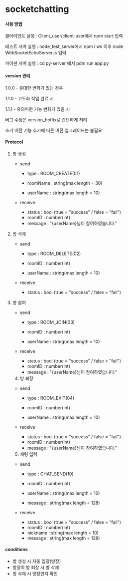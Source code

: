 # socketchatting
#### 사용 방법

클라이언트 실행 : Client_user/client-user에서 npm start 입력

테스트 서버 실행 : node_test_server에서 npm i ws 이후 node WebSocketEchoServer.js 입력

파이썬 서버 실행 : cd py-server 에서 pdm run app.py



#### version 관리

1.0.0 - 중대한 변화가 있는 경우

1.1.0 - 고도화 작업 완료 시

1.1.1 - 유의미한 기능 변화가 있을 시

버그 수정은 version_hotfix로 간단하게 처리

초기 버전 기능 추가에 따른 버전 업그레이드는 불필요



#### Protocol

1. 방 생성

   - send

     - type : ROOM_CREATE(01)

     - roomName : string(max length = 30)

     - userName : string(max length = 10)

   - receive

     - status : bool (true = "success" / false = "fail")
     - roomID : number(int)
     - message : "{userName}님이 참여하였습니다."

2. 방 삭제

   - send

     - type : ROOM_DELETE(02)

     - roomID : number(int)
     - userName : string(max length = 10)

   - receive

     - status : bool (true = "success" / false = "fail")

3. 방 참여

   - send

     - type : ROOM_JOIN(03)

     - roomID : number(int)

     - userName : string(max length = 10)

   - receive

     - status : bool (true = "success" / false = "fail")
     - roomID : number(int)
     - message : "{userName}님이 참여하였습니다."

	4. 방 퇴장

    - send

      - type : ROOM_EXIT(04)

      - roomID : number(int)

      - userName : string(max length = 10)

    - receive

      - status : bool (true = "success" / false = "fail")
      - roomID : number(int)
      - message : "{userName}님이 참여하였습니다."

	5. 채팅 입력

    - send

      - type : CHAT_SEND(10)

      - roomID : number(int)

      - userName : string(max length = 10)
      - message : string(max length = 128)

    - receive

      - status : bool (true = "success" / false = "fail")
      - roomID : number(int)
      - nickname : string(max length = 10)
      - message : string(max length = 128)



#### conditions

- 방 생성 시 자동 입장(방장)
- 방장이 방 퇴장 시 방 삭제
- 방 삭제 시 방장인지 확인
